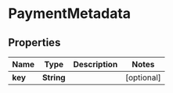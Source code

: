 

# PaymentMetadata


## Properties

| Name | Type | Description | Notes |
|------------ | ------------- | ------------- | -------------|
|**key** | **String** |  |  [optional] |



